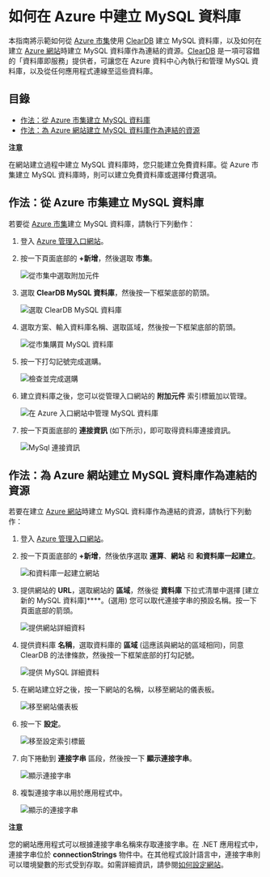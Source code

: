 # 如何在 Azure 中建立 MySQL 資料庫

本指南將示範如何從 [Azure 市集](/en-us/store/overview/)使用 [ClearDB][1] 建立 MySQL
資料庫，以及如何在建立 [Azure 網站](/en-us/manage/services/web-sites/)時建立 MySQL
資料庫作為連結的資源。[ClearDB][1] 是一項可容錯的「資料庫即服務」提供者，可讓您在 Azure 資料中心內執行和管理 MySQL
資料庫，以及從任何應用程式連線至這些資料庫。
## 目錄

* [作法：從 Azure 市集建立 MySQL 資料庫](#CreateFromStore)
* [作法：為 Azure 網站建立 MySQL 資料庫作為連結的資源](#CreateForWebSite)

 
<div  class="dev-callout"> 
<b>注意</b> 
<p>在網站建立過程中建立 MySQL 資料庫時，您只能建立免費資料庫。從 Azure 市集建立 MySQL 資料庫時，則可以建立免費資料庫或選擇付費選項。</p> 
</div>

 <h2><a  id="CreateFromStore" ></a>作法：從 Azure 市集建立 MySQL 資料庫</h2>


若要從 [Azure 市集](/en-us/store/overview/)建立 MySQL 資料庫，請執行下列動作：

1.  登入 [Azure 管理入口網站][2]。
2.  按一下頁面底部的 **+新增**，然後選取 **市集**。
    
    ![從市集中選取附加元件](./media/create-mysql-db/select-store.png)

3.  選取 **ClearDB MySQL 資料庫**，然後按一下框架底部的箭頭。
    
    ![選取 ClearDB MySQL
    資料庫](./media/create-mysql-db/select-cleardb-mysql.png)

4.  選取方案、輸入資料庫名稱、選取區域，然後按一下框架底部的箭頭。
    
    ![從市集購買 MySQL 資料庫](./media/create-mysql-db/purchase-mysql.png)

5.  按一下打勾記號完成選購。
    
    ![檢查並完成選購](./media/create-mysql-db/complete-mysql-purchase.png)

6.  建立資料庫之後，您可以從管理入口網站的 **附加元件** 索引標籤加以管理。
    
    ![在 Azure 入口網站中管理 MySQL
    資料庫](./media/create-mysql-db/manage-mysql-add-on.png)

7.  按一下頁面底部的 **連接資訊** (如下所示)，即可取得資料庫連接資訊。
    
    ![MySql 連接資訊](./media/create-mysql-db/mysql-conn-info.png)

<h2><a  id="CreateForWebSite" ></a>作法：為 Azure 網站建立 MySQL 資料庫作為連結的資源</h2>


若要在建立 [Azure 網站](/en-us/manage/services/web-sites/)時建立 MySQL
資料庫作為連結的資源，請執行下列動作：

1.  登入 [Azure 管理入口網站][2]。
2.  按一下頁面底部的 **+新增**，然後依序選取 **運算**、**網站** 和
    **和資料庫一起建立**。
    
    ![和資料庫一起建立網站](./media/create-mysql-db/custom_create.png)

3.  提供網站的 **URL**，選取網站的 **區域**，然後從 **資料庫** 下拉式清單中選擇 [建立新的
    MySQL 資料庫]****。(選用) 您可以取代連接字串的預設名稱。按一下頁面底部的箭頭。
    
    ![提供網站詳細資料](./media/create-mysql-db/provide-website-details.png)

4.  提供資料庫 **名稱**，選取資料庫的 **區域** (這應該與網站的區域相同)，同意 ClearDB
    的法律條款，然後按一下框架底部的打勾記號。
    
    ![提供 MySQL 詳細資料](./media/create-mysql-db/provide-mysql-details.png)

5.  在網站建立好之後，按一下網站的名稱，以移至網站的儀表板。
    
    ![移至網站儀表板](./media/create-mysql-db/go-to-website-dashboard.png)

6.  按一下 **設定**。
    
    ![移至設定索引標籤](./media/create-mysql-db/go-to-configure-tab.png)

7.  向下捲動到 **連接字串** 區段，然後按一下 **顯示連接字串**。
    
    ![顯示連接字串](./media/create-mysql-db/show-conn-string.png)

8.  複製連接字串以用於應用程式中。
    
    ![顯示的連接字串](./media/create-mysql-db/shown-conn-string.png)

 
<div  class="dev-callout"> 
<b>注意</b> 
<p>您的網站應用程式可以根據連接字串名稱來存取連接字串。在 .NET 應用程式中，連接字串位於 <b>connectionStrings</b> 物件中。在其他程式設計語言中，連接字串則可以環境變數的形式受到存取。如需詳細資訊，請參閱<a  href="/en-us/manage/services/web-sites/how-to-configure-websites/">如何設定網站</a>。</p> 
</div>

 

[1]: http://www.cleardb.com/
[2]: http://manage.windowsazure.com
